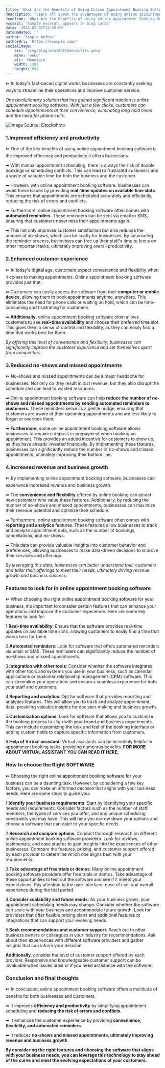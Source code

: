 ```yaml
---
title: 'What Are the Benefits of Using Online Appointment Booking Software?| Blog'
description: "Learn all about the advantages of using online appointment scheduling software for your business. Streamline your schedule, maximize revenue, and boost customer satisfaction!"
headline: 'What Are the Benefits of Using Online Appointment Booking Software?'
excerpt: "Sample excerpt, appears in blog cards"
date: '2024-02-02T12:00:00'
dateUpdated: ''
author: 'Sample Author'
authorUrl: 'https://example.com/'
socialImage:
    src: '/img/blog/whatAREthebenifits.webp'
    mime: 'webp'
    alt: 'Mountain'
    width: 1200
    height: 630
---
```


⏩ In today's fast-paced digital world, businesses are constantly seeking ways to streamline their operations and improve customer service. 

*One revolutionary solution that has gained significant traction is online appointment booking software. With just a few clicks, customers can schedule appointments at their convenience, eliminating long hold times and the need for phone calls.*


![Image Source: iStockphoto](/img/blog/whatAREthebenifits.webp)


### 1.Improved efficiency and productivity

⏩ One of the key benefits of using online appointment booking software is the improved efficiency and productivity it offers businesses. 

➥ With manual appointment scheduling, there is always the risk of double bookings or scheduling conflicts. This can lead to frustrated customers and a waste of valuable time for both the business and the customer. 

➥ However, with online appointment booking software, businesses can avoid these issues by providing **real-time updates on available time slots**. This ensures that appointments are scheduled accurately and efficiently, reducing the risk of errors and conflicts.

➥ Furthermore, online appointment booking software often comes with **automated reminders**. These reminders can be sent via email or SMS, ensuring that customers never miss their appointments again. 

➥ This not only improves customer satisfaction but also reduces the number of no-shows, which can be costly for businesses. By automating the reminder process, businesses can free up their staff's time to focus on other important tasks, ultimately improving overall productivity.

### 2.Enhanced customer experience

⏩ In today's digital age, customers expect convenience and flexibility when it comes to making appointments. Online appointment booking software provides just that.

➥ Customers can easily access the software from their **computer or mobile device**, allowing them to book appointments anytime, anywhere. This eliminates the need for phone calls or waiting on hold, which can be time-consuming and frustrating for customers.

➥ **Additionally**, online appointment booking software often allows customers to see **real-time availability** and choose their preferred time slot. This gives them a sense of control and flexibility, as they can easily find a time that works best for them.

 *By offering this level of convenience and flexibility, businesses can significantly improve the customer experience and set themselves apart from competitors.*

### 3.Reduced no-shows and missed appointments

⏩ No-shows and missed appointments can be a major headache for businesses. Not only do they result in lost revenue, but they also disrupt the schedule and can lead to wasted resources.

➥ Online appointment booking software can help **reduce the number of no-shows and missed appointments by sending automated reminders to customers**. These reminders serve as a gentle nudge, ensuring that customers are aware of their upcoming appointments and are less likely to forget or overlook them.

➥ **Furthermore**, some online appointment booking software allows businesses to require a deposit or prepayment when booking an appointment. This provides an added incentive for customers to show up, as they have already invested financially. By implementing these features, businesses can significantly reduce the number of no-shows and missed appointments, ultimately improving their bottom line.

### 4.Increased revenue and business growth

⏩ By implementing online appointment booking software, businesses can experience increased revenue and business growth.


➥ The **convenience and flexibility** offered by online booking can attract new customers who value these features. 
Additionally, by reducing the number of no-shows and missed appointments, businesses can maximize their revenue potential and optimize their schedule.

➥ Furthermore, online appointment booking software often comes with **reporting and analytics** features. These features allow businesses to track and analyze appointment data, such as the number of bookings, cancellations, and no-shows.

➥ This data can provide valuable insights into customer behavior and preferences, allowing businesses to make data-driven decisions to improve their services and offerings.

 *By leveraging this data, businesses can better understand their customers and tailor their offerings to meet their needs, ultimately driving revenue growth and business success.*

### Features to look for in online appointment booking software

⏩ When choosing the right online appointment booking software for your business, it's important to consider certain features that can enhance your operations and improve the customer experience. Here are some key features to look for:

1.**Real-time availability**: Ensure that the software provides real-time updates on available time slots, allowing customers to easily find a time that works best for them.

2.**Automated reminders**: Look for software that offers automated reminders via email or SMS. These reminders can significantly reduce the number of no-shows and missed appointments.

3.**Integration with other tools**: Consider whether the software integrates with other tools and systems you use in your business, such as calendar applications or customer relationship management (CRM) software. This can streamline your operations and ensure a seamless experience for both your staff and customers.

4.**Reporting and analytics**: Opt for software that provides reporting and analytics features. This will allow you to track and analyze appointment data, providing valuable insights for decision-making and business growth.

5.**Customization options**: Look for software that allows you to customize the booking process to align with your brand and business requirements. This can include customizing the look and feel of the booking interface or adding custom fields to capture specific information from customers.

6.**Help of Virtual assistant**: Virtual assistants can be incredibly helpful in appointment booking tasks, providing numerous benefits. **FOR MORE ABOUT VIRTUAL ASSISTANT YOU CAN READ IT HERE;**

### How to choose the Right SOFTWARE

⏩ Choosing the right online appointment booking software for your business can be a daunting task. However, by considering a few key factors, you can make an informed decision that aligns with your business needs. Here are some steps to guide you:

1.**Identify your business requirements**: Start by identifying your specific needs and requirements. Consider factors such as the number of staff members, the types of services you offer, and any unique scheduling constraints you may have. This will help you narrow down your options and choose a software that can cater to your specific needs.

2.**Research and compare options**: Conduct thorough research on different online appointment booking software providers. Look for reviews, testimonials, and case studies to gain insights into the experiences of other businesses. Compare the features, pricing, and customer support offered by each provider to determine which one aligns best with your requirements.

3.**Take advantage of free trials or demos**: Many online appointment booking software providers offer free trials or demos. Take advantage of these opportunities to test out the software and see if it meets your expectations. Pay attention to the user interface, ease of use, and overall experience during the trial period.

4.**Consider scalability and future needs**: As your business grows, your appointment scheduling needs may change. Consider whether the software can scale with your business and accommodate future growth. Look for providers that offer flexible pricing plans and additional features or integrations that can support your evolving needs.

5.**Seek recommendations and customer support**: Reach out to other business owners or colleagues in your industry for recommendations. Ask about their experiences with different software providers and gather insights that can inform your decision.

 **Additionally**, consider the level of customer support offered by each provider. Responsive and knowledgeable customer support can be invaluable when issues arise or if you need assistance with the software.

### Conclusion and final thoughts

⏩ In conclusion, online appointment booking software offers a multitude of benefits for both businesses and customers.

➥ It improves **efficiency and productivity** by simplifying appointment scheduling and **reducing the risk of errors and conflicts**.

➥ It enhances the customer experience by providing **convenience, flexibility, and automated reminders**.

➥ It reduces **no-shows and missed appointments, ultimately improving revenue and business growth**. 

**By considering the right features and choosing the software that aligns with your business needs, you can leverage this technology to stay ahead of the curve and meet the evolving expectations of your customers.** 









